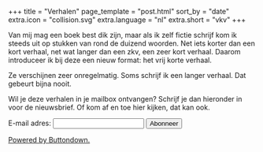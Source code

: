 +++
title = "Verhalen"
page_template = "post.html"
sort_by = "date"
extra.icon = "collision.svg"
extra.language = "nl"
extra.short = "vkv"
+++

Van mij mag een boek best dik zijn, maar als ik zelf fictie schrijf kom ik steeds uit op stukken van rond de duizend woorden. Net iets korter dan een kort verhaal, net wat langer dan een zkv, een zeer kort verhaal. Daarom introduceer ik bij deze een nieuw format: het vrij korte verhaal.

Ze verschijnen zeer onregelmatig. Soms schrijf ik een langer verhaal. Dat gebeurt bijna nooit. 

Wil je deze verhalen in je mailbox ontvangen? Schrijf je dan hieronder in voor de nieuwsbrief. Of kom af en toe hier kijken, dat kan ook.

<form
  action="https://buttondown.email/api/emails/embed-subscribe/ewintr"
  method="post"
  target="popupwindow"
  onsubmit="window.open('https://buttondown.email/ewintr', 'popupwindow')"
  class="embeddable-buttondown-form"
>
  <label for="bd-email">E-mail adres:</label>
  <input type="email" name="email" id="bd-email" />

  <input type="submit" value="Abonneer" />
  <p>
    <a href="https://buttondown.email/refer/ewintr" target="_blank">Powered by Buttondown.</a>
  </p>
</form>
